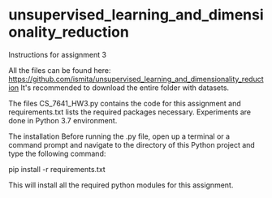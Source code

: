 # unsupervised_learning_and_dimensionality_reduction

Instructions for assignment 3

All the files can be found here: https://github.com/ismita/unsupervised_learning_and_dimensionality_reduction
It's recommended to download the entire folder with datasets.

The files
CS_7641_HW3.py contains the code for this assignment and requirements.txt lists the required packages necessary.
Experiments are done in Python 3.7 environment.

The installation
Before running the .py file, open up a terminal or a command prompt and navigate to the directory of this Python project and type the following command:

pip install -r requirements.txt

This will install all the required python modules for this assignment.
